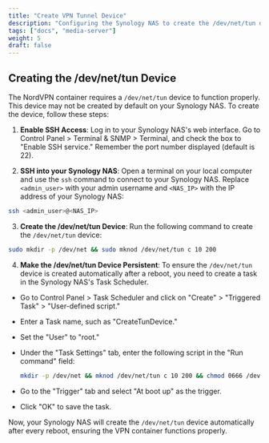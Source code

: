 ```yaml
---
title: "Create VPN Tunnel Device"
description: "Configuring the Synology NAS to create the /dev/net/tun device on startup."
tags: ["docs", "media-server"]
weight: 5
draft: false
---
```


## Creating the /dev/net/tun Device

The NordVPN container requires a `/dev/net/tun` device to function properly. This device may not be created by default on your Synology NAS. To create the device, follow these steps:

1. **Enable SSH Access**: Log in to your Synology NAS's web interface. Go to Control Panel > Terminal & SNMP > Terminal, and check the box to "Enable SSH service." Remember the port number displayed (default is 22).

2. **SSH into your Synology NAS**: Open a terminal on your local computer and use the `ssh` command to connect to your Synology NAS. Replace `<admin_user>` with your admin username and `<NAS_IP>` with the IP address of your Synology NAS:
```bash
ssh <admin_user>@<NAS_IP>
```

3. **Create the /dev/net/tun Device**: Run the following command to create the `/dev/net/tun` device:
```bash
sudo mkdir -p /dev/net && sudo mknod /dev/net/tun c 10 200
```

4. **Make the /dev/net/tun Device Persistent**: To ensure the `/dev/net/tun` device is created automatically after a reboot, you need to create a task in the Synology NAS's Task Scheduler.

- Go to Control Panel > Task Scheduler and click on "Create" > "Triggered Task" > "User-defined script."
- Enter a Task name, such as "CreateTunDevice."
- Set the "User" to "root."
- Under the "Task Settings" tab, enter the following script in the "Run command" field:

  ```bash
  mkdir -p /dev/net && mknod /dev/net/tun c 10 200 && chmod 0666 /dev/net/tun
  ```

- Go to the "Trigger" tab and select "At boot up" as the trigger.
- Click "OK" to save the task.

Now, your Synology NAS will create the `/dev/net/tun` device automatically after every reboot, ensuring the VPN container functions properly.
